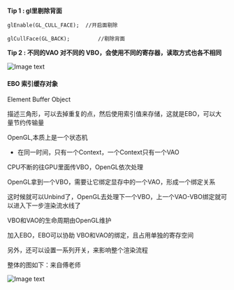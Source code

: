 #  



**Tip 1 : gl里剔除背面**

`glEnable(GL_CULL_FACE);  //开启面剔除`

`glCullFace(GL_BACK);         //剔除背面`

 

**Tip 2 : 不同的VAO 对不同的 VBO，会使用不同的寄存器，读取方式也各不相同**

![Image text](https://raw.githubusercontent.com/kyochow/rendering/main/LearnOpenGL_01/2.1_Triangle_EBO/vertex_array_objects.png)





#### EBO 索引缓存对象

Element Buffer Object



描述三角形，可以去掉重复的点，然后使用索引值来存储，这就是EBO，可以大量节约传输量



OpenGL,本质上是一个状态机

- 在同一时间，只有一个Context，一个Context只有一个VAO

CPU不断的往GPU里面传VBO，OpenGL依次处理

OpenGL拿到一个VBO，需要让它绑定显存中的一个VAO，形成一个绑定关系

这时候就可以Unbind了，OpenGL去处理下一个VBO，上一个VAO-VBO绑定就可以进入下一步渲染流水线了

VBO和VAO的生命周期由OpenGL维护



加入EBO，EBO可以协助 VBO和VAO的绑定，且占用单独的寄存空间



另外，还可以设置一系列开关，来影响整个渲染流程


 整体的图如下：来自傅老师

 ![Image text](https://raw.githubusercontent.com/kyochow/rendering/main/LearnOpenGL_01/2.1_Triangle_EBO/opengl_context.png)

